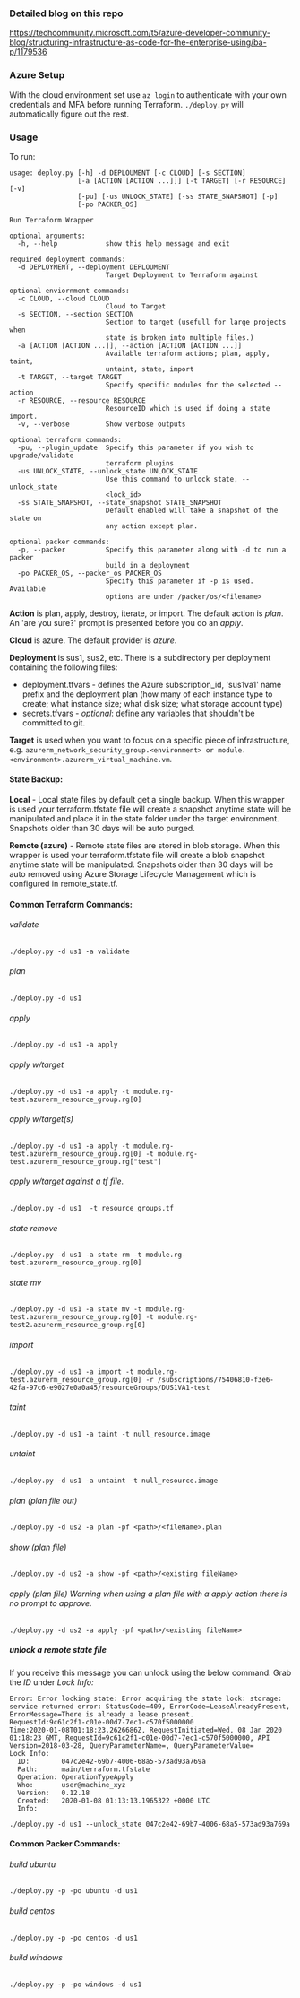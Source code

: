### Detailed blog on this repo
https://techcommunity.microsoft.com/t5/azure-developer-community-blog/structuring-infrastructure-as-code-for-the-enterprise-using/ba-p/1179536

### Azure Setup
With the cloud environment set use `az login` to authenticate with your own credentials and MFA before running Terraform. `./deploy.py` will automatically figure out the rest.


### Usage

To run:

```
usage: deploy.py [-h] -d DEPLOUMENT [-c CLOUD] [-s SECTION]
                 [-a [ACTION [ACTION ...]]] [-t TARGET] [-r RESOURCE] [-v]
                 [-pu] [-us UNLOCK_STATE] [-ss STATE_SNAPSHOT] [-p]
                 [-po PACKER_OS]

Run Terraform Wrapper

optional arguments:
  -h, --help            show this help message and exit

required deployment commands:
  -d DEPLOYMENT, --deployment DEPLOUMENT
                        Target Deployment to Terraform against

optional enviornment commands:
  -c CLOUD, --cloud CLOUD
                        Cloud to Target
  -s SECTION, --section SECTION
                        Section to target (usefull for large projects when
                        state is broken into multiple files.)
  -a [ACTION [ACTION ...]], --action [ACTION [ACTION ...]]
                        Available terraform actions; plan, apply, taint,
                        untaint, state, import
  -t TARGET, --target TARGET
                        Specify specific modules for the selected --action
  -r RESOURCE, --resource RESOURCE
                        ResourceID which is used if doing a state import.
  -v, --verbose         Show verbose outputs

optional terraform commands:
  -pu, --plugin_update  Specify this parameter if you wish to upgrade/validate
                        terraform plugins
  -us UNLOCK_STATE, --unlock_state UNLOCK_STATE
                        Use this command to unlock state, --unlock_state
                        <lock_id>
  -ss STATE_SNAPSHOT, --state_snapshot STATE_SNAPSHOT
                        Default enabled will take a snapshot of the state on
                        any action except plan.

optional packer commands:
  -p, --packer          Specify this parameter along with -d to run a packer
                        build in a deployment
  -po PACKER_OS, --packer_os PACKER_OS
                        Specify this parameter if -p is used. Available
                        options are under /packer/os/<filename>
```

**Action** is plan, apply, destroy, iterate, or import. The default action is _plan_. An 'are you sure?' prompt is presented before you do an _apply_.

**Cloud** is azure. The default provider is *azure*.

**Deployment** is sus1, sus2, etc. There is a subdirectory per deployment containing the following files:

* deployment.tfvars - defines the Azure subscription_id, 'sus1va1' name prefix and the deployment plan (how many of each instance type to create; what instance size; what disk size; what storage account type)
* secrets.tfvars - *optional*: define any variables that shouldn't be committed to git.

**Target** is used when you want to focus on a specific piece of infrastructure, e.g. ```azurerm_network_security_group.<environment> or module.<environment>.azurerm_virtual_machine.vm```.

#### State Backup:

**Local** - Local state files by default get a single backup.  When this wrapper is used your terraform.tfstate file will create a  snapshot anytime state will be manipulated and place it in the state folder under the target environment.  Snapshots older than 30 days will be auto purged.

**Remote (azure)** - Remote state files are stored in blob storage. When this wrapper is used your terraform.tfstate file will create a blob snapshot anytime state will be manipulated.  Snapshots older than 30 days will be auto removed using Azure Storage Lifecycle Management which is configured in remote_state.tf.

#### Common Terraform Commands:

###### validate
`./deploy.py -d us1 -a validate`

###### plan
`./deploy.py -d us1`

###### apply
`./deploy.py -d us1 -a apply`

###### apply w/target
`./deploy.py -d us1 -a apply -t module.rg-test.azurerm_resource_group.rg[0]`

###### apply w/target(s)
`./deploy.py -d us1 -a apply -t module.rg-test.azurerm_resource_group.rg[0] -t module.rg-test.azurerm_resource_group.rg["test"]`

###### apply w/target against a tf file.  
`./deploy.py -d us1  -t resource_groups.tf`

###### state remove
`./deploy.py -d us1 -a state rm -t module.rg-test.azurerm_resource_group.rg[0]`

###### state mv
`./deploy.py -d us1 -a state mv -t module.rg-test.azurerm_resource_group.rg[0] -t module.rg-test2.azurerm_resource_group.rg[0]`

###### import
`./deploy.py -d us1 -a import -t module.rg-test.azurerm_resource_group.rg[0] -r /subscriptions/75406810-f3e6-42fa-97c6-e9027e0a0a45/resourceGroups/DUS1VA1-test`

###### taint
`./deploy.py -d us1 -a taint -t null_resource.image`

###### untaint
`./deploy.py -d us1 -a untaint -t null_resource.image`

###### plan (plan file out)
`./deploy.py -d us2 -a plan -pf <path>/<fileName>.plan`

###### show (plan file)
`./deploy.py -d us2 -a show -pf <path>/<existing fileName>`

###### apply (plan file) Warning when using a plan file with a apply action there is no prompt to approve. 
`./deploy.py -d us2 -a apply -pf <path>/<existing fileName>`

##### unlock a remote state file
If you receive this message you can unlock using the below command. Grab the *ID* under *Lock Info:*
```
Error: Error locking state: Error acquiring the state lock: storage: service returned error: StatusCode=409, ErrorCode=LeaseAlreadyPresent, ErrorMessage=There is already a lease present.
RequestId:9c61c2f1-c01e-00d7-7ec1-c570f5000000
Time:2020-01-08T01:18:23.2626686Z, RequestInitiated=Wed, 08 Jan 2020 01:18:23 GMT, RequestId=9c61c2f1-c01e-00d7-7ec1-c570f5000000, API Version=2018-03-28, QueryParameterName=, QueryParameterValue=
Lock Info:
  ID:        047c2e42-69b7-4006-68a5-573ad93a769a
  Path:      main/terraform.tfstate
  Operation: OperationTypeApply
  Who:       user@machine_xyz
  Version:   0.12.18
  Created:   2020-01-08 01:13:13.1965322 +0000 UTC
  Info:    
```

`./deploy.py -d us1 --unlock_state 047c2e42-69b7-4006-68a5-573ad93a769a`


#### Common Packer Commands:

###### build ubuntu
`./deploy.py -p -po ubuntu -d us1`

###### build centos
`./deploy.py -p -po centos -d us1`

###### build windows
`./deploy.py -p -po windows -d us1`
